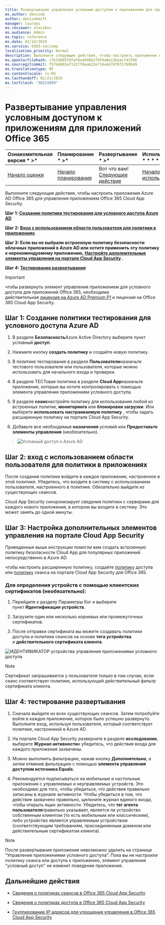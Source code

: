 ```yaml
---
title: Развертывание управления условным доступом к приложениям для приложений Office 365
ms.author: deniseb
author: denisebmsft
manager: laurawi
ms.reviewer: alesibov
ms.audience: Admin
ms.topic: reference
ms.date: 02/14/2019
ms.service: O365-seccomp
localization_priority: Normal
description: Выполните следующие действия, чтобы настроить приложения Azure AD Office 365 для управления приложением Office 365 Cloud App Security.
ms.openlocfilehash: cfb3d885fdfaf0e4698b1f8f9a0e13baacf43f66
ms.sourcegitcommit: f57b4001ef1327f0ea622e716a4d7d78f1769b49
ms.translationtype: MT
ms.contentlocale: ru-RU
ms.lasthandoff: 02/23/2019
ms.locfileid: "30221059"
---
```

# <a name="deploy-conditional-access-app-control-for-office-365-apps"></a>Развертывание управления условным доступом к приложениям для приложений Office 365

|Ознакомительная версия * *\>**|Планирование * *\>**|Развертывание * *\>**|Использование * * * *|
|:-----|:-----|:-----|:-----|
|[Начало оценки](office-365-cas-overview.md) <br/> |[Начало планирования](get-ready-for-office-365-cas.md) <br/> |Вот что вам!  <br/> [Следующее действие](ocas-session-policies.md) <br/> |[Начало использования](utilization-activities-for-ocas.md) <br/> |

Выполните следующие действия, чтобы настроить приложения Azure AD Office 365 для управления приложением Office 365 Cloud App Security.

**Шаг 1: [Создание политики тестирования для условного доступа Azure AD](#step-1-create-an-azure-ad-conditional-access-test-policy)**

**Шаг 2: [Вход с использованием области пользователя для политики в приложениях](#step-2-sign-in-with-a-user-scoped-to-the-policy-in-the-apps)**

**Шаг 3: Если вы не выбрали встроенную политику безопасности облачных приложений в Azure AD или хотите применить эту политику к нерекомендуемому приложению, [Настройте дополнительные элементы управления на портале Cloud App Security](#step-3-configure-advanced-controls-in-the-cloud-app-security-portal) .**

**Шаг 4: [Тестирование развертывания](#step-4-test-the-deployment)**

> [!IMPORTANT]
> чтобы развернуть элемент управления приложением для условного доступа для приложений Office 365, необходима действительная [лицензия на Azure AD Premium P1](https://docs.microsoft.com/azure/active-directory/license-users-groups) и лицензия на Office 365 Cloud App Security.

## <a name="step-1-create-an-azure-ad-conditional-access-test-policy"></a>Шаг 1: Создание политики тестирования для условного доступа Azure AD 

1. В разделе **Безопасность**Azure Active Directory выберите пункт условный **доступ**.

2. Нажмите кнопку **создать политику** и создайте новую политику.

3. В политике тестирования в разделе **Пользователи**назначьте тестового пользователя или пользователя, которые можно использовать для начального входа и проверки.

4. В разделе ТЕСТовая политика в разделе **Cloud App**назначьте приложения, которые вы хотите контролировать с помощью элемента управления приложением условного доступа.

5. В разделе **сеанс**настройте политику для использования любой из встроенных политик, **мониторинга** или **блокировки загрузки**. Или выберите **использовать настраиваемую политику** , чтобы задать расширенную политику на портале Cloud App Security.

6. Добавьте все необходимые **назначения** условий или **Предоставьте элементы управления** (необязательно).

> ![Условный доступ к Azure AD](media/image1.png)

## <a name="step-2-sign-in-with-a-user-scoped-to-the-policy-in-the-apps"></a>Шаг 2: вход с использованием области пользователя для политики в приложениях 

После создания политики войдите в каждое приложение, настроенное в этой политике. Убедитесь, что входите в систему с использованием пользователя, настроенного в политике. Обязательно выйдите из существующих сеансов.

Cloud App Security синхронизирует сведения политики с серверами для каждого нового приложения, в котором вы входите в систему. Это может занять до одной минуты.

## <a name="step-3-configure-advanced-controls-in-the-cloud-app-security-portal"></a>Шаг 3: Настройка дополнительных элементов управления на портале Cloud App Security 

Приведенные выше инструкции помогли вам создать встроенную политику безопасности Cloud App для популярных приложений непосредственно в Azure AD.

чтобы настроить расширенную политику, создайте [политику](ocas-access-policies.md) доступа или [политику](ocas-session-policies.md) сеанса на портале Cloud App Security для Office 365.

### <a name="to-identify-devices-using-client-certificates-this-is-optional"></a>Для определения устройств с помощью клиентских сертификатов (необязательно):

1. Перейдите к разделу Параметры Ког и выберите пункт **Идентификация устройств**.

2. Загрузите один или несколько корневых или промежуточных сертификатов.

3. После отправки сертификата вы можете создавать политики доступа и политики сеансов на основе **тега устройства** и **действительного сертификата клиента**.

![ИДЕНТИФИКАТОР устройства управления приложениями условного доступа](media/image2.png)

> [!NOTE]
> Сертификат запрашивается у пользователя только в том случае, если сеанс соответствует политике, использующей действительный фильтр сертификата клиента.
> 
## <a name="step-4-test-the-deployment"></a>Шаг 4: тестирование развертывания 

1. Сначала выйдите из всех существующих сеансов. Затем попробуйте войти в каждое приложение, которое было успешно развернуто. Выполните вход, используя пользователя, который соответствует политике, настроенной в Azure AD.

2. На портале Cloud App Security разверните в разделе **исследование**, выберите **Журнал активности**и убедитесь, что действия входа для каждого приложения захвачены.

3. Можно выполнить фильтрацию, нажав кнопку **Дополнительно**, а затем отменив фильтрацию с помощью **элемента управления доступом источника Equals**.

4. Рекомендуется подписываться на мобильные и настольные приложения с управляемых и неуправляемых устройств. Это необходимо для того, чтобы убедиться, что действия правильно записаны в журнале активности. Чтобы убедиться в том, что действие захвачено правильно, щелкните журнал единого входа, чтобы открыть ящик активности. Убедитесь, что **тег агента пользователя**правильно указывает, является ли устройство собственным клиентом (то есть мобильным или классическим), либо устройство является управляемым устройством (соответствующим требованиям, присоединенным доменом или действительным сертификатом клиента).

> [!NOTE]
> После развертывания приложение невозможно удалить на странице "Управление приложениями условного доступа". Пока вы не настроили политику сеанса или доступа к приложению, элемент управления "условный доступ" не изменит поведение приложения.

## <a name="next-steps"></a>Дальнейшие действия

- [Сведения о политиках сеансов в Office 365 Cloud App Security](ocas-session-policies.md)

- [Сведения о политиках доступа в Office 365 Cloud App Security](ocas-access-policies.md) 

- [Группирование IP-адресов для упрощения управления в Office 365 Cloud App Security](group-your-ip-addresses-in-ocas.md)